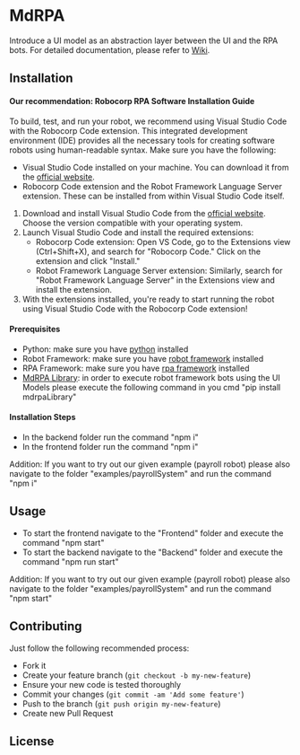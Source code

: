 # MdRPA

Introduce a UI model as an abstraction layer between the UI and the RPA bots.
For detailed documentation, please refer to [Wiki]().

## Installation

#### Our recommendation: Robocorp RPA Software Installation Guide

To build, test, and run your robot, we recommend using Visual Studio Code with the Robocorp Code extension. This integrated development environment (IDE) provides all the necessary tools for creating software robots using human-readable syntax. Make sure you have the following:

- Visual Studio Code installed on your machine. You can download it from the [official website](https://code.visualstudio.com/download).
- Robocorp Code extension and the Robot Framework Language Server extension. These can be installed from within Visual Studio Code itself.

1.  Download and install Visual Studio Code from the [official website](https://code.visualstudio.com/download). Choose the version compatible with your operating system.
2.  Launch Visual Studio Code and install the required extensions:
    - Robocorp Code extension: Open VS Code, go to the Extensions view (Ctrl+Shift+X), and search for "Robocorp Code." Click on the extension and click "Install."
    - Robot Framework Language Server extension: Similarly, search for "Robot Framework Language Server" in the Extensions view and install the extension.
3.  With the extensions installed, you're ready to start running the robot using Visual Studio Code with the Robocorp Code extension!

#### Prerequisites
- Python: make sure you have [python](https://www.python.org/downloads/) installed 
- Robot Framework: make sure you have [robot framework](https://robotframework.org/?tab=1#getting-started) installed
- RPA Framework: make sure you have [rpa framework](https://rpaframework.org/#installation) installed
- [MdRPA Library](https://github.com/bptlab/MdRPA_Library): in order to execute robot framework bots using the UI Models please execute the following command in you cmd "pip install mdrpaLibrary" 
 

#### Installation Steps
- In the backend folder run the command "npm i"
- In the frontend folder run the command "npm i"

Addition: If you want to try out our given example (payroll robot) please also navigate to the folder "examples/payrollSystem" and run the command "npm i"

## Usage
- To start the frontend navigate to the "Frontend" folder and execute the command "npm start"
- To start the backend navigate to the "Backend" folder and execute the command "npm run start"

Addition: If you want to try out our given example (payroll robot) please also navigate to the folder "examples/payrollSystem" and run the command "npm start"

## Contributing

Just follow the following recommended process:

- Fork it
- Create your feature branch (`git checkout -b my-new-feature`)
- Ensure your new code is tested thoroughly
- Commit your changes (`git commit -am 'Add some feature'`)
- Push to the branch (`git push origin my-new-feature`)
- Create new Pull Request

## License
